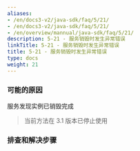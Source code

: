 ```yaml
---
aliases:
- /en/docs3-v2/java-sdk/faq/5/21/
- /en/docs3-v2/java-sdk/faq/5/21/
- /en/overview/mannual/java-sdk/faq/5/21/
description: 5-21 - 服务销毁时发生异常错误
linkTitle: 5-21 - 服务销毁时发生异常错误
title: 5-21 - 服务销毁时发生异常错误
type: docs
weight: 21
---
```








### 可能的原因

服务发现实例已销毁完成

> 当前方法在 3.1 版本已停止使用

### 排查和解决步骤
